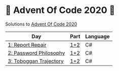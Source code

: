 # 🎄 Advent Of Code 2020 🎄

Solutions to [Advent Of Code 2020](https://adventofcode.com/2020)

| Day | Part | Language |
|-----|------|----------|
|[1: Report Repair](https://adventofcode.com/2020/day/1)|[1+2](/puzzle1/Program.cs)|C#
|[2: Password Philosophy](https://adventofcode.com/2020/day/2)|[1+2](/puzzle2/Program.cs)|C#
|[3: Toboggan Trajectory](https://adventofcode.com/2020/day/3)|[1+2](/puzzle3/Program.cs)|C#
